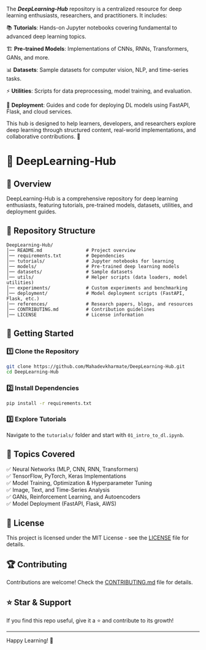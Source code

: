The _**DeepLearning-Hub**_ repository is a centralized resource for deep learning enthusiasts, researchers, and practitioners. It includes:

📚 **Tutorials**: Hands-on Jupyter notebooks covering fundamental to advanced deep learning topics.

🏗 **Pre-trained Models**: Implementations of CNNs, RNNs, Transformers, GANs, and more.

📊 **Datasets**: Sample datasets for computer vision, NLP, and time-series tasks.

⚡ **Utilities**: Scripts for data preprocessing, model training, and evaluation.

🚀 **Deployment**: Guides and code for deploying DL models using FastAPI, Flask, and cloud services.

This hub is designed to help learners, developers, and researchers explore deep learning through structured content, real-world implementations, and collaborative contributions. 🚀

# 🚀 DeepLearning-Hub

## 📌 Overview  
DeepLearning-Hub is a comprehensive repository for deep learning enthusiasts, featuring tutorials, pre-trained models, datasets, utilities, and deployment guides.

## 📂 Repository Structure  
```
DeepLearning-Hub/
│── README.md                # Project overview
│── requirements.txt         # Dependencies
│── tutorials/               # Jupyter notebooks for learning
│── models/                  # Pre-trained deep learning models
│── datasets/                # Sample datasets
│── utils/                   # Helper scripts (data loaders, model utilities)
│── experiments/             # Custom experiments and benchmarking
│── deployment/              # Model deployment scripts (FastAPI, Flask, etc.)
│── references/              # Research papers, blogs, and resources
│── CONTRIBUTING.md          # Contribution guidelines
│── LICENSE                  # License information
```

## 🚀 Getting Started  
### 1️⃣ Clone the Repository  
```bash
git clone https://github.com/Mahadevkharmate/DeepLearning-Hub.git
cd DeepLearning-Hub
```

### 2️⃣ Install Dependencies  
```bash
pip install -r requirements.txt
```

### 3️⃣ Explore Tutorials  
Navigate to the `tutorials/` folder and start with `01_intro_to_dl.ipynb`.

## 🧠 Topics Covered  
✅ Neural Networks (MLP, CNN, RNN, Transformers)  
✅ TensorFlow, PyTorch, Keras Implementations  
✅ Model Training, Optimization & Hyperparameter Tuning  
✅ Image, Text, and Time-Series Analysis  
✅ GANs, Reinforcement Learning, and Autoencoders  
✅ Model Deployment (FastAPI, Flask, AWS)  

## 📜 License  
This project is licensed under the MIT License - see the [LICENSE](LICENSE) file for details.

## 🏆 Contributing  
Contributions are welcome! Check the [CONTRIBUTING.md](CONTRIBUTING.md) file for details.  

## ⭐ Star & Support  
If you find this repo useful, give it a ⭐ and contribute to its growth!  

---

Happy Learning! 🚀
